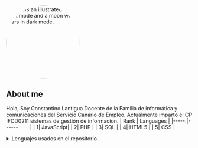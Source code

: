<picture>
  <source media="(prefers-color-scheme: dark)" srcset="https://upload.wikimedia.org/wikipedia/commons/thumb/d/d0/Classes_and_Methods.png/330px-Classes_and_Methods.png">
  <source media="(prefers-color-scheme: light)" srcset="https://upload.wikimedia.org/wikipedia/commons/thumb/d/d0/Classes_and_Methods.png/330px-Classes_and_Methods.png">
  <img
    alt="Shows an illustrated sun in light mode and a moon with stars in dark mode."
    src="https://upload.wikimedia.org/wikipedia/commons/thumb/d/d0/Classes_and_Methods.png/330px-Classes_and_Methods.png"
    style="width: 200px; height: 200px; border-radius: 50%; object-fit: cover;"
  >
</picture>

## About me

Hola, Soy Constantino Lantigua Docente de la Familia de informática y comunicaciones del Servicio Canario de Empleo. Actualmente imparto el CP IFCD0211 sistemas de gestión  de informacion.
| Rank | Languages |
|-----:|-----------|
|     1| JavaScript|
|     2| PHP       |
|     3| SQL       |
|     4| HTML5     |
|     5| CSS       |

<details>
<summary>Lenguajes usados en el repositorio.</summary>

| Rank | Languages |
|-----:|-----------|
|     1| JavaScript|
|     2| PHP       |
|     3| SQL       |
|     4| HTML5     |
|     5| CSS       |

</details>
